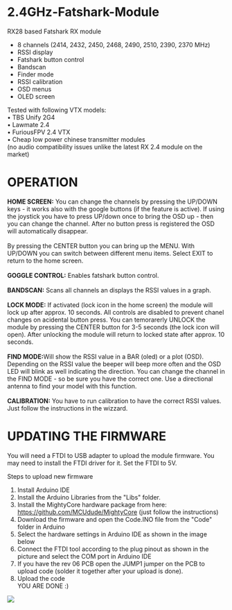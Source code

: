 # 2.4GHz-Fatshark-Module
RX28 based Fatshark RX module

- 8 channels (2414, 2432, 2450, 2468, 2490, 2510, 2390, 2370 MHz)
- RSSI display
- Fatshark button control
- Bandscan
- Finder mode
- RSSI calibration
- OSD menus
- OLED screen

Tested with following VTX models:</br>
• TBS Unify 2G4</br>
• Lawmate 2.4</br>
• FuriousFPV 2.4 VTX</br>
• Cheap low power chinese transmitter modules </br>
(no audio compatibility issues unlike the latest RX 2.4 module on the market)


# OPERATION
<b>HOME SCREEN:</b> You can change the channels by pressing the UP/DOWN keys - it works also with the google buttons (if the feature is active). If using the joystick you have to press UP/down once to bring the OSD up - then you can change the channel. After no button press is registered the OSD will automatically disappear. </br>
</br>
By pressing the CENTER button you can bring up the MENU. With UP/DOWN you can switch between different menu items. Select EXIT to return to the home screen.</br>
</br>
<b>GOGGLE CONTROL:</b> Enables fatshark button control.</br>
</br>
<b>BANDSCAN:</b> Scans all channels an displays the RSSI values in a graph.</br>
</br>
<b>LOCK MODE:</b> If activated (lock icon in the home screen) the module will lock up after approx. 10 seconds. All controls are disabled to prevent chanel changes on acidental button press. You can temorarerly UNLOCK the module by pressing the CENTER button for 3-5 seconds (the lock icon will open). After unlocking the module will return to locked state after approx. 10 seconds.</br>
</br>
<b>FIND MODE:</b>Will show the RSSI value in a BAR (oled) or a plot (OSD). Depending on the RSSI value the beeper will beep more often and the OSD LED will blink as well indicating the direction. You can change the channel in the FIND MODE - so be sure you have the correct one. Use a directional antenna to find your model with this function.</br>
</br>
<b>CALIBRATION:</b> You have to run calibration to have the correct RSSI values. Just follow the instructions in the wizzard.</br>





# UPDATING THE FIRMWARE
You will need a FTDI to USB adapter to upload the module firmware. You may need to install the FTDI driver for it. Set the FTDI to 5V.

Steps to upload new firmware
1. Install Arduino IDE
2. Install the Arduino Libraries from the "Libs" folder.
3. Install the MightyCore hardware package from here: https://github.com/MCUdude/MightyCore (just follow the instructions)
4. Download the firmware and open the Code.INO file from the "Code" folder in Arduino
5. Select the hardware settings in Arduino IDE as shown in the image below
6. Connect the FTDI tool according to the plug pinout as shown in the picture and select the COM port in Arduino IDE
7. If you have the rev 06 PCB open the JUMP1 jumper on the PCB to upload code (solder it together after your upload is done).
8. Upload the code </br>
YOU ARE DONE :)

<img src="https://raw.githubusercontent.com/skaman82/2.4GHz-Fatshark-Module/master/img/PCB.png"/>
